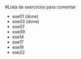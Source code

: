 #Lista de exercicios para comentar
* exe01 (done)
* exe03 (done)
* exe07
* exe09
* exe14
* exe17
* exe19
* exe22
